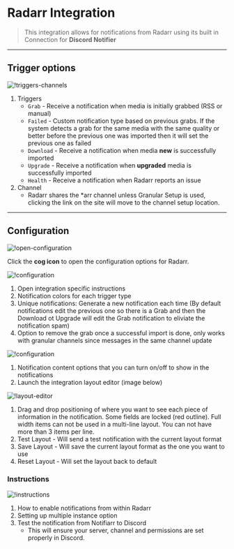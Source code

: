 # Radarr Integration

> This integration allows for notifications from Radarr using its built in Connection for **Discord Notifier**

---

## Trigger options

![!triggers-channels](images/Radarr/triggers-channels.png "Triggers and Channels")

1. Triggers
    - `Grab` - Receive a notification when media is initially grabbed (RSS or manual)
    - `Failed` - Custom notification type based on previous grabs. If the system detects a grab for the same media with the same quality or better before the previous one was imported then it will set the previous one as failed
    - `Download` - Receive a notification when media **new** is successfully imported
    - `Upgrade` - Receive a notification when **upgraded** media is successfully imported
    - `Health` - Receive a notification when Radarr reports an issue
1. Channel
    - Radarr shares the *arr channel unless Granular Setup is used, clicking the link on the site will move to the channel setup location.

---

## Configuration

![!open-configuration](images/Radarr/open-configuration.png "Open Configuration Window")

Click the **cog icon** to open the configuration options for Radarr.

![!configuration](images/Radarr/configuration.png "Configuration Window")

1. Open integration specific instructions
1. Notification colors for each trigger type
1. Unique notifications: Generate a new notification each time (By default notifications edit the previous one so there is a Grab and then the Download ot Upgrade will edit the Grab notification to eliviate the notification spam)
1. Option to remove the grab once a successful import is done, only works with granular channels since messages in the same channel update

![!configuration](images/Radarr/configuration-2.png "Configuration Window")

1. Notification content options that you can turn on/off to show in the notifications
1. Launch the integration layout editor (image below)

![!layout-editor](images/Radarr/layout-editor.png "Layout Editor")

1. Drag and drop positioning of where you want to see each piece of information in the notification. Some fields are locked (red outline). Full width items can not be used in a multi-line layout. You can not have more than 3 items per line.
1. Test Layout - Will send a test notification with the current layout format
1. Save Layout - Will save the current layout format as the one you want to use
1. Reset Layout - Will set the layout back to default

### Instructions

![!instructions](images/Radarr/instructions.png "Instructions Window")

1. How to enable notifications from within Radarr
1. Setting up multiple instance option
1. Test the notification from Notifiarr to Discord
    - This will ensure your server, channel and permissions are set properly in Discord.
